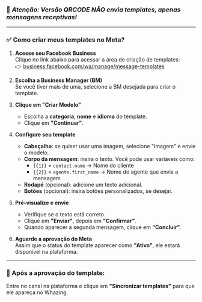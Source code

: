 ### 🚫 *Atenção: Versão QRCODE NÃO envia templates, apenas mensagens receptivas!*

---

### ✅ Como criar meus templates no Meta?

1. **Acesse seu Facebook Business**  
   Clique no link abaixo para acessar a área de criação de templates:  
   👉 [business.facebook.com/wa/manage/message-templates](https://business.facebook.com/wa/manage/message-templates/)

2. **Escolha a Business Manager (BM)**  
   Se você tiver mais de uma, selecione a BM desejada para criar o template.

3. **Clique em "Criar Modelo"**  
   - Escolha a **categoria**, **nome** e **idioma** do template.  
   - Clique em **"Continuar"**.

4. **Configure seu template**  
   - **Cabeçalho**: se quiser usar uma imagem, selecione "Imagem" e envie o modelo.  
   - **Corpo da mensagem**: insira o texto. Você pode usar variáveis como:  
     - `{{1}}` = `contact.name` → Nome do cliente  
     - `{{2}}` = `agente.first_name` → Nome do agente que envia a mensagem  
   - **Rodapé** (opcional): adicione um texto adicional.  
   - **Botões** (opcional): insira botões personalizados, se desejar.

5. **Pré-visualize e envie**  
   - Verifique se o texto está correto.  
   - Clique em **"Enviar"**, depois em **"Confirmar"**.  
   - Quando aparecer a segunda mensagem, clique em **"Concluir"**.

6. **Aguarde a aprovação do Meta**  
   Assim que o status do template aparecer como **"Ativo"**, ele estará disponível na plataforma.

---

### 🔄 Após a aprovação do template:

Entre no canal na plataforma e clique em **"Sincronizar templates"** para que ele apareça no Whazing.
